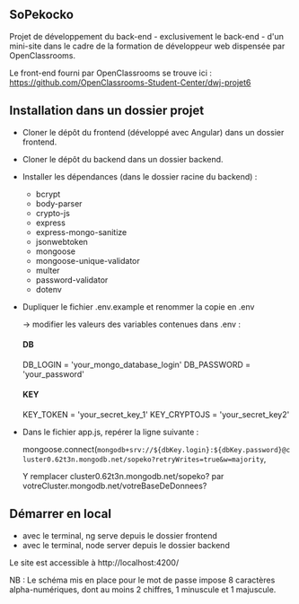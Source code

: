 ## SoPekocko

Projet de développement du back-end - exclusivement le back-end - d'un mini-site dans le cadre de la formation de développeur web dispensée par OpenClassrooms.

Le front-end fourni par OpenClassrooms se trouve ici : https://github.com/OpenClassrooms-Student-Center/dwj-projet6

## Installation dans un dossier projet

- Cloner le dépôt du frontend (développé avec Angular) dans un dossier frontend.
- Cloner le dépôt du backend dans un dossier backend.
- Installer les dépendances (dans le dossier racine du backend) :

  - bcrypt
  - body-parser
  - crypto-js
  - express
  - express-mongo-sanitize
  - jsonwebtoken
  - mongoose
  - mongoose-unique-validator
  - multer
  - password-validator
  - dotenv
  
- Dupliquer le fichier .env.example et renommer la copie en .env

  -> modifier les valeurs des variables contenues dans .env :

    #### DB

    DB_LOGIN = 'your_mongo_database_login'
    DB_PASSWORD = 'your_password'

    #### KEY

    KEY_TOKEN = 'your_secret_key_1'
    KEY_CRYPTOJS = 'your_secret_key2'
  
- Dans le fichier app.js, repérer la ligne suivante :

  mongoose.connect(`mongodb+srv://${dbKey.login}:${dbKey.password}@cluster0.62t3n.mongodb.net/sopeko?retryWrites=true&w=majority`,  

  Y remplacer cluster0.62t3n.mongodb.net/sopeko? par votreCluster.mongodb.net/votreBaseDeDonnees?
  
## Démarrer en local

- avec le terminal, ng serve depuis le dossier frontend
- avec le terminal, node server depuis le dossier backend

Le site est accessible à http://localhost:4200/

NB : Le schéma mis en place pour le mot de passe impose 8 caractères alpha-numériques, dont au moins 2 chiffres, 1 minuscule et 1 majuscule. 





  
  





